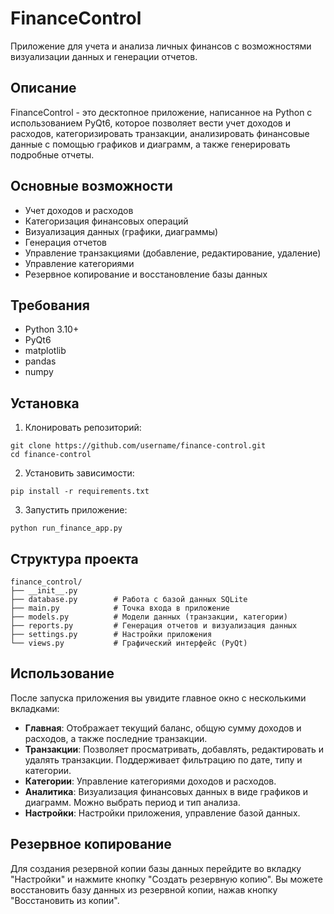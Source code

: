 # FinanceControl

Приложение для учета и анализа личных финансов с возможностями визуализации данных и генерации отчетов.

## Описание

FinanceControl - это десктопное приложение, написанное на Python с использованием PyQt6, которое позволяет вести учет доходов и расходов, категоризировать транзакции, анализировать финансовые данные с помощью графиков и диаграмм, а также генерировать подробные отчеты.

## Основные возможности

- Учет доходов и расходов
- Категоризация финансовых операций
- Визуализация данных (графики, диаграммы)
- Генерация отчетов
- Управление транзакциями (добавление, редактирование, удаление)
- Управление категориями
- Резервное копирование и восстановление базы данных

## Требования

- Python 3.10+
- PyQt6
- matplotlib
- pandas
- numpy

## Установка

1. Клонировать репозиторий:
```
git clone https://github.com/username/finance-control.git
cd finance-control
```

2. Установить зависимости:
```
pip install -r requirements.txt
```

3. Запустить приложение:
```
python run_finance_app.py
```

## Структура проекта

```
finance_control/
├── __init__.py
├── database.py        # Работа с базой данных SQLite
├── main.py            # Точка входа в приложение
├── models.py          # Модели данных (транзакции, категории)
├── reports.py         # Генерация отчетов и визуализация данных
├── settings.py        # Настройки приложения
└── views.py           # Графический интерфейс (PyQt)
```

## Использование

После запуска приложения вы увидите главное окно с несколькими вкладками:

- **Главная**: Отображает текущий баланс, общую сумму доходов и расходов, а также последние транзакции.
- **Транзакции**: Позволяет просматривать, добавлять, редактировать и удалять транзакции. Поддерживает фильтрацию по дате, типу и категории.
- **Категории**: Управление категориями доходов и расходов.
- **Аналитика**: Визуализация финансовых данных в виде графиков и диаграмм. Можно выбрать период и тип анализа.
- **Настройки**: Настройки приложения, управление базой данных.

## Резервное копирование

Для создания резервной копии базы данных перейдите во вкладку "Настройки" и нажмите кнопку "Создать резервную копию". Вы можете восстановить базу данных из резервной копии, нажав кнопку "Восстановить из копии".

